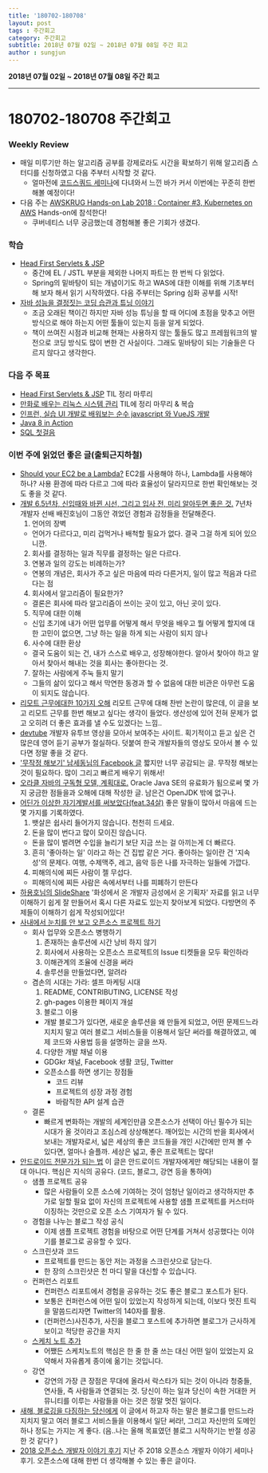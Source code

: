 ```yaml
---
title: '180702-180708'  
layout: post  
tags : 주간회고
category: 주간회고
subtitle: 2018년 07월 02일 ~ 2018년 07월 08일 주간 회고
author : sungjun
---
```


**2018년 07월 02일 ~ 2018년 07월 08일 주간 회고** 

---

# 180702-180708 주간회고

### Weekly Review
- 매일 미루기만 하는 알고리즘 공부를 강제로라도 시간을 확보하기 위해 알고리즘 스터디를 신청하였고 다음 주부터 시작할 것 같다.
  - 얼마전에 [코드스쿼드 세미나](https://gwonsungjun.github.io/seminar/2018/06/27/codesquadSeminar/#)에 다녀와서 느낀 바가 커서 이번에는 꾸준히 한번 해볼 예정이다!
- 다음 주는 [AWSKRUG Hands-on Lab 2018 : Container #3, Kubernetes on AWS](https://www.meetup.com/ko-KR/awskrug/events/251854018/) Hands-on에 참석한다!
  - 쿠버네티스 너무 궁금했는데 경험해볼 좋은 기회가 생겼다.

### 학습
- [Head First Servlets & JSP](http://book.interpark.com/product/BookDisplay.do?_method=detail&sc.prdNo=201946010)
  - 중간에 EL / JSTL 부분을 제외한 나머지 파트는 한 번씩 다 읽었다.
  - Spring의 밑바탕이 되는 개념이기도 하고 WAS에 대한 이해를 위해 기초부터 해 보자 해서 읽기 시작하였다. 다음 주부터는 Spring 심화 공부를 시작!
- [자바 성능을 결정짓는 코딩 습관과 튜닝 이야기 ](http://book.naver.com/bookdb/book_detail.nhn?bid=4441100)
  - 조금 오래된 책이긴 하지만 자바 성능 튜닝을 할 때 어디에 초점을 맞추고 어떤 방식으로 해야 하는지 어떤 툴들이 있는지 등을 알게 되었다.
  - 책이 쓰여진 시점과 비교해 현재는 사용하지 않는 툴들도 많고 프레웜워크의 발전으로 코딩 방식도 많이 변한 건 사실이다. 그래도 밑바탕이 되는 기술들은 다르지 않다고 생각한다.

### 다음 주 목표
- [Head First Servlets & JSP](http://book.interpark.com/product/BookDisplay.do?_method=detail&sc.prdNo=201946010) TIL 정리 마루리
- [만화로 배우는 리눅스 시스템 관리](http://book.naver.com/bookdb/book_detail.nhn?bid=10995037) TIL에 정리 마무리 & 복습
- [인프런, 실습 UI 개발로 배워보는 순수 javascript 와 VueJS 개발](https://www.inflearn.com/course/%EC%88%9C%EC%88%98js-vuejs-%EA%B0%9C%EB%B0%9C-%EA%B0%95%EC%A2%8C/)
- [Java 8 in Action](http://book.naver.com/bookdb/book_detail.nhn?bid=8883567)
- [SQL 첫걸음](http://book.naver.com/bookdb/book_detail.nhn?bid=9738902)

### 이번 주에 읽었던 좋은 글(출퇴근지하철)
- [Should your EC2 be a Lambda?](https://servers.lol/) EC2를 사용해야 하나, Lambda를 사용해야 하나? 사용 환경에 따라 다르고 그에 따라 효율성이 달라지므로 한번 확인해보는 것도 좋을 것 같다. 
- [개발 6.5년차, 신입때와 바뀐 시선, 그리고 입사 전, 미리 알아두면 좋은 것.](https://medium.com/@baejinho/%EA%B0%9C%EB%B0%9C-6-5%EB%85%84%EC%B0%A8-%EC%8B%A0%EC%9E%85%EB%95%8C%EC%99%80-%EB%B0%94%EB%80%90-%EC%8B%9C%EC%84%A0-%EA%B7%B8%EB%A6%AC%EA%B3%A0-%EC%9E%85%EC%82%AC-%EC%A0%84-%EB%AF%B8%EB%A6%AC-%EC%95%8C%EC%95%84%EB%91%90%EB%A9%B4-%EC%A2%8B%EC%9D%80-%EA%B2%83-2f3250e2bddc) 7년차 개발자 선배 배진호님이 그동안 겪었던 경험과 감정들을 전달해준다.
  1. 언어의 장벽
  - 언어가 다르다고, 미리 겁먹거나 배척할 필요가 없다. 결국 그걸 하게 되어 있으니깐.
  2. 회사를 결정하는 일과 직무를 결정하는 일은 다르다.
  3. 연봉과 일의 강도는 비례하는가?
  - 연봉의 개념은, 회사가 주고 싶은 마음에 따라 다른거지, 일이 많고 적음과 다르다는 점
  4. 회사에서 알고리즘이 필요한가?
  - 결론은 회사에 따라 알고리즘이 쓰이는 곳이 있고, 아닌 곳이 있다.
  5. 직무에 대한 이해
  - 신입 초기에 내가 어떤 업무를 어떻게 해서 무엇을 배우고 뭘 어떻게 할지에 대한 고민이 없으면, 그냥 하는 일을 하게 되는 사람이 되지 않나
  6. 사수에 대한 환상
  - 결국 도움이 되는 건, 내가 스스로 배우고, 성장해야한다. 알아서 찾아야 하고 알아서 찾아서 해내는 것을 회사는 좋아한다는 것.
  7. 잘하는 사람에게 주눅 들지 말기
  - 그들의 삶이 있다고 해서 막연한 동경과 할 수 없음에 대한 비관은 아무런 도움이 되지도 않습니다.
- [리모트 근무에대한 10가지 오해](http://dev.goodoc.co.kr/?p=233) 리모트 근무에 대해 찬반 논란이 많은데, 이 글을 보고 리모트 근무를 한번 해보고 싶다는 생각이 들었다. 생산성에 있어 전혀 문제가 없고 오히려 더 좋은 효과를 낼 수도 있겠다는 느낌..
- [devtube](https://dev.tube/) 개발자 유투브 영상을 모아서 보여주는 사이트. 획기적이고 듣고 싶은 건 많은데 영어 듣기 공부가 절실하다. 덧붙여 한국 개발자들의 영상도 모아서 볼 수 있다면 정말 좋을 것 같다.
- ['무작정 해보기' 남세동님의 Facebook 글](https://m.facebook.com/story.php?story_fbid=1709484132443779&id=100001466253230) 짧지만 너무 공감되는 글. 무작정 해보는 것이 필요하다. 많이 그리고 빠르게 배우기 위해서!
- [오라클 자바의 구독형 모델, 계획대로.](http://blog.hazard.kr/archives/970) Oracle Java SE의 유료화가 됨으로써 몇 가지 궁금한 점들을과 오해에 대해 작성한 글. 남은건 OpenJDK 밖에 없구나.
- [어딘가 이상한 자기계발서를 써보았다(feat.34살)](https://brunch.co.kr/@roysday/201?f=fp) 좋은 말들이 많아서 마음에 드는 몇 가지를 기록하였다.
  1. 뱃살은 쉽사리 들어가지 않습니다. 천천히 드세요.
  2. 돈을 많이 번다고 많이 모이진 않습니다.
  - 돈을 많이 벌려면 수입을 늘리기 보단 지금 쓰는 걸 아끼는게 더 빠르다.
  3. 흔히 '좋아하는 일' 이라고 하는 건 집밥 같은 거다.
  좋아하는 일이란 건 '지속성'의 문제다.
  여행, 수제맥주, 레고, 음악 등은 나를 자극하는 일들에 가깝다.
  4. 피해의식에 찌든 사람이 젤 무섭다.
  - 피해의식에 찌든 사람은 속에서부터 나를 피폐하기 만든다
- [하용호님의 SlideShare](https://www.slideshare.net/yongho) '화성에서 온 개발자 금성에서 온 기획자' 자료를 읽고 너무 이해하기 쉽게 잘 만들어서 혹시 다른 자료도 있는지 찾아보게 되었다. 다방면의 주제들이 이해하기 쉽게 작성되어있다!
- [사내에서 눈치를 안 보고 오픈소스 프로젝트 하기](http://kimjihyok.info/2017/09/27/%EC%82%AC%EB%82%B4%EC%97%90%EC%84%9C-%EB%88%88%EC%B9%98%EB%A5%BC-%EC%95%88-%EB%B3%B4%EA%B3%A0-%EC%98%A4%ED%94%88%EC%86%8C%EC%8A%A4-%ED%94%84%EB%A1%9C%EC%A0%9D%ED%8A%B8-%ED%95%98%EA%B8%B0/)
  - 회사 업무와 오픈소스 병행하기
    1. 존재하는 솔루션에 시간 낭비 하지 않기
    2. 회사에서 사용하는 오픈소스 프로젝트의 Issue 티켓들을 모두 확인하라
    3. 이해관계의 조율에 신경을 써라
    4. 솔루션을 만들었다면, 알려라
  - 겸손의 시대는 가라: 셀프 마케팅 시대
    1. README, CONTRIBUTING, LICENSE 작성
    2. gh-pages 이용한 페이지 개설
    3. 블로그 이용
      - 개발 블로그가 있다면, 새로운 솔루션을 왜 만들게 되었고, 어떤 문제드느라 지치지 말고 여러 블로그 서비스들을 이용해서 일단 써라를 해결하였고, 예제 코드와 사용법 등을 설명하는 글을 쓰자.
    4. 다양한 개발 채널 이용
      - GDGkr 채널, Facebook 생활 코딩, Twitter
    - 오픈소스를 하면 생기는 장점들
      - 코드 리뷰
      - 프로젝트의 성장 과정 경험
      - 바람직한 API 설계 습관
  - 결론
    - 빠르게 변화하는 개발의 세계인만큼 오픈소스가 선택이 아닌 필수가 되는 시대가 올 것이라고 조심스레 상상해본다. 깨어있는 시간의 반을 회사에서 보내는 개발자로서, 넓은 세상의 좋은 코드들을 개인 시간에만 만져 볼 수 있다면, 얼마나 슬플까. 세상은 넓고, 좋은 프로젝트는 많다!
- [안드로이드 전문가가 되는 법](https://academy.realm.io/kr/posts/droidcon-boston-chiu-ki-chan-how-to-be-an-android-expert/#%EC%8A%A4%EC%BC%80%EC%B9%98%EB%85%B8%ED%8A%B8-%EC%B6%94%EA%B0%80) 이 글은 안드로이드 개발자에게만 해당되는 내용이 절대 아니다. 핵심은 지식의 공유다. (코드, 블로그, 강연 등을 통하여)
  - 샘플 프로젝트 공유
    - 많은 사람들이 오픈 소스에 기여하는 것이 엄청난 일이라고 생각하지만 추가로 일할 필요 없이 자신의 프로젝트에 사용할 샘플 프로젝트를 커스터마이징하는 것만으로 오픈 소스 기여자가 될 수 있다.
  - 경험을 나누는 블로그 작성 공식
    - 이제 샘플 프로젝트 경험을 바탕으로 어떤 단계를 거쳐서 성공했다는 이야기를 블로그로 공유할 수 있다.
  - 스크린샷과 코드
    - 프로젝트를 만드는 동안 저는 과정을 스크린샷으로 담는다.
    - 한 장의 스크린샷은 천 마디 말을 대신할 수 있습니다.
  - 컨퍼런스 리포트
    - 컨퍼런스 리포트에서 경험을 공유하는 것도 좋은 블로그 포스트가 된다.
    - 보통은 컨퍼런스에 어떤 일이 있었는지 작성하게 되는데, 이보다 멋진 트릭을 말씀드리자면 Twitter의 140자를 활용.
    - (컨퍼런스)사진추가, 사진을 블로그 포스트에 추가하면 블로그가 근사하게 보이고 적당한 공간을 차지
  - [스케치 노트 추가](http://blog.sqisland.com/2015/03/sketchnoting-an-engineers-approach.html)
    - 어쨌든 스케치노트의 핵심은 한 줄 한 줄 쓰는 대신 어떤 일이 있었는지 요약해서 자유롭게 종이에 옮기는 것입니다.
  - 강연
    - 강연의 가장 큰 장점은 무대에 올라서 락스타가 되는 것이 아니라 청중들, 연사들, 즉 사람들과 연결되는 것. 당신이 하는 일과 당신이 속한 거대한 커뮤니티를 이루는 사람들을 아는 것은 정말 멋진 일이다.
- [새해, 블로깅을 다짐하는 당신에게](https://minieetea.com/2016/01/archives/4332) 이 글에서 하고자 하는 말은 블로그를 만드느라 지치지 말고 여러 블로그 서비스들을 이용해서 일단 써라!, 그리고 자신만의 도메인 하나 정도는 가지는 게 좋다. (음..나는 올해 목표였던 블로그 시작하기는 반절 성공한 것 같다? )
- [2018 오픈소스 개발자 이야기 후기](https://nesoy.github.io/articles/2018-07/Opensource-Meetup#) 지난 주 2018 오픈소스 개발자 이야기 세미나 후기. 오픈소스에 대해 한번 더 생각해볼 수 있는 좋은 글이다.
